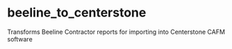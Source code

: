 # beeline_to_centerstone
Transforms Beeline Contractor reports for importing into Centerstone CAFM software
